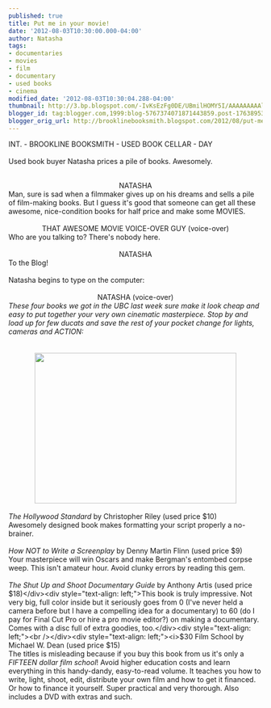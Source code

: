 ```yaml
---
published: true
title: Put me in your movie!
date: '2012-08-03T10:30:00.000-04:00'
author: Natasha
tags:
- documentaries
- movies
- film
- documentary
- used books
- cinema
modified_date: '2012-08-03T10:30:04.288-04:00'
thumbnail: http://3.bp.blogspot.com/-IvKsEzFg0DE/UBmilHOMY5I/AAAAAAAAAlY/SFqvPZ2_L0g/s72-c/Photo+Aug+01,+5+35+29+PM.jpg
blogger_id: tag:blogger.com,1999:blog-5767374071871443859.post-1763895316145359696
blogger_orig_url: http://brooklinebooksmith.blogspot.com/2012/08/put-me-in-your-movie.html
---
```


INT. - BROOKLINE BOOKSMITH - USED BOOK CELLAR - DAY<br /><br />Used book buyer Natasha prices a pile of books. Awesomely.<br /><br /><div style="text-align: center;">NATASHA</div>Man, sure is sad when a filmmaker gives up on his dreams and sells a pile of&nbsp;film-making&nbsp;books. But I guess it's good that someone can get all these awesome, nice-condition books for half price and make some MOVIES.<br /><br /><div style="text-align: center;">THAT AWESOME MOVIE VOICE-OVER GUY (voice-over)</div><div style="text-align: left;">Who are you talking to? There's nobody here.</div><div style="text-align: left;"><br /></div><div style="text-align: center;">NATASHA</div><div style="text-align: left;">To the Blog!</div><div style="text-align: left;"><br /></div><div style="text-align: left;">Natasha begins to type on the computer:</div><div style="text-align: left;"><br /></div><div style="text-align: center;">NATASHA (voice-over)</div><div style="text-align: left;"><i>These four books we got in the UBC last week sure make it look cheap and easy to put together your very own cinematic masterpiece. Stop by and load up for few ducats and save the rest of your pocket change for lights, cameras and ACTION:</i></div><div style="text-align: left;"><i><br /></i></div><div style="text-align: left;"><i><br /></i></div><div class="separator" style="clear: both; text-align: center;"><a href="http://3.bp.blogspot.com/-IvKsEzFg0DE/UBmilHOMY5I/AAAAAAAAAlY/SFqvPZ2_L0g/s1600/Photo+Aug+01,+5+35+29+PM.jpg" imageanchor="1" style="margin-left: 1em; margin-right: 1em;"><img border="0" height="298" src="http://3.bp.blogspot.com/-IvKsEzFg0DE/UBmilHOMY5I/AAAAAAAAAlY/SFqvPZ2_L0g/s400/Photo+Aug+01,+5+35+29+PM.jpg" width="400" /></a></div><div style="text-align: left;"><i><br /></i></div><div style="text-align: left;"><i>The Hollywood Standard </i>by Christopher Riley (used price $10)</div><div style="text-align: left;">Awesomely designed book makes formatting your script properly a no-brainer.</div><div style="text-align: left;"><br /></div><div style="text-align: left;"><i>How NOT to Write a Screenplay</i> by Denny Martin Flinn&nbsp;(used price $9)</div><div style="text-align: left;">Your masterpiece will win Oscars and make Bergman's entombed corpse weep. This isn't amateur hour. Avoid clunky errors by reading this gem.&nbsp;</div><div style="text-align: left;"><br /></div><div style="text-align: left;"><i>The Shut Up and Shoot Documentary Guide</i> by Anthony Artis (used price $18)</div><div style="text-align: left;">This book is truly impressive. Not very big, full color inside but it seriously goes from 0 (I've never held a camera before but I have a compelling idea for a documentary) to 60 (do I pay for Final Cut Pro or hire a pro movie editor?) on making a documentary. Comes with a disc full of extra goodies, too.</div><div style="text-align: left;"><br /></div><div style="text-align: left;"><i>$30 Film School </i>by Michael W. Dean (used price $15)</div><div style="text-align: left;">The titles is misleading because if you buy this book from us it's only a <i>FIFTEEN dollar film school</i>! Avoid higher education costs and learn everything in this handy-dandy, easy-to-read volume. It teaches you how to write, light, shoot, edit, distribute your own film and how to get it financed. Or how to finance it yourself. Super practical and very thorough. Also includes a DVD with extras and such.</div>